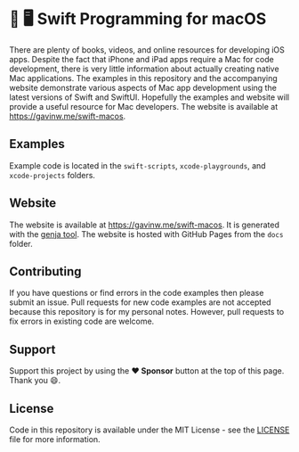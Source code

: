 # 🍎 🖥 Swift Programming for macOS

There are plenty of books, videos, and online resources for developing iOS apps. Despite the fact that iPhone and iPad apps require a Mac for code development, there is very little information about actually creating native Mac applications. The examples in this repository and the accompanying website demonstrate various aspects of Mac app development using the latest versions of Swift and SwiftUI. Hopefully the examples and website will provide a useful resource for Mac developers. The website is available at https://gavinw.me/swift-macos.

## Examples

Example code is located in the `swift-scripts`, `xcode-playgrounds`, and `xcode-projects` folders.

## Website

The website is available at https://gavinw.me/swift-macos. It is generated with the [genja tool](https://github.com/wigging/genja). The website is hosted with GitHub Pages from the `docs` folder.

## Contributing

If you have questions or find errors in the code examples then please submit an issue. Pull requests for new code examples are not accepted because this repository is for my personal notes. However, pull requests to fix errors in existing code are welcome.

## Support

Support this project by using the **:heart: Sponsor** button at the top of this page. Thank you :smile:.

## License

Code in this repository is available under the MIT License - see the [LICENSE](LICENSE.md) file for more information.
